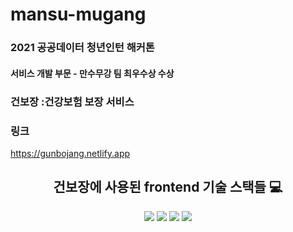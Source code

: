 # mansu-mugang
### 2021 공공데이터 청년인턴 해커톤
#### 서비스 개발 부문 - 만수무강 팀 최우수상 수상

### 건보장 :건강보험 보장 서비스

### 링크
https://gunbojang.netlify.app


<h2 align=center> 건보장에 사용된 frontend 기술 스택들 💻  </h2>
<p align="center">
  <img src="https://img.shields.io/badge/vue.js-4FC08D?style=for-the-badge&logo=vue.js&logoColor=white"> <img src="https://img.shields.io/badge/github-181717?style=for-the-badge&logo=github&logoColor=white"> <img src="https://img.shields.io/badge/html-E34F26?style=for-the-badge&logo=html5&logoColor=white"> <img src="https://img.shields.io/badge/sass-CC6699?style=for-the-badge&logo=sass&logoColor=white">

<br/><br/>
</p>
